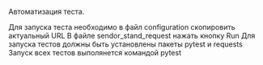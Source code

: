 Автоматизация теста.

Для запуска теста необходимо в файл configuration скопировить актуальный URL В файле sendor_stand_request нажать кнопку Run
Для запуска тестов должны быть установлены пакеты pytest и requests
Запуск всех тестов выполянется командой pytest
